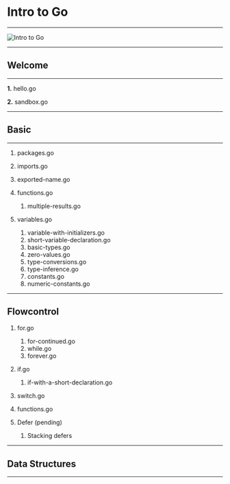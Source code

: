 # __Intro to Go__
---

![Intro to Go](https://www.hardwinsoftware.com/blog/wp-content/uploads/2018/02/golang-gopher.png)

---
## __Welcome__
---

__1.__ hello.go

__2.__ sandbox.go

---
## __Basic__
---

1. packages.go 
   
2. imports.go  
   
3. exported-name.go   
    
4. functions.go     
    1. multiple-results.go   
         
5. variables.go 
    1. variable-with-initializers.go 
    2. short-variable-declaration.go 
    3. basic-types.go
    4. zero-values.go 
    5. type-conversions.go
    6. type-inference.go 
    7. constants.go    
    8. numeric-constants.go

 ---
## __Flowcontrol__

1. for.go
    1. for-continued.go
    2. while.go
    3. forever.go

2. if.go
    1. if-with-a-short-declaration.go

3. switch.go

4. functions.go

5. Defer (pending)
    1. Stacking defers



---
## __Data Structures__

   
---








